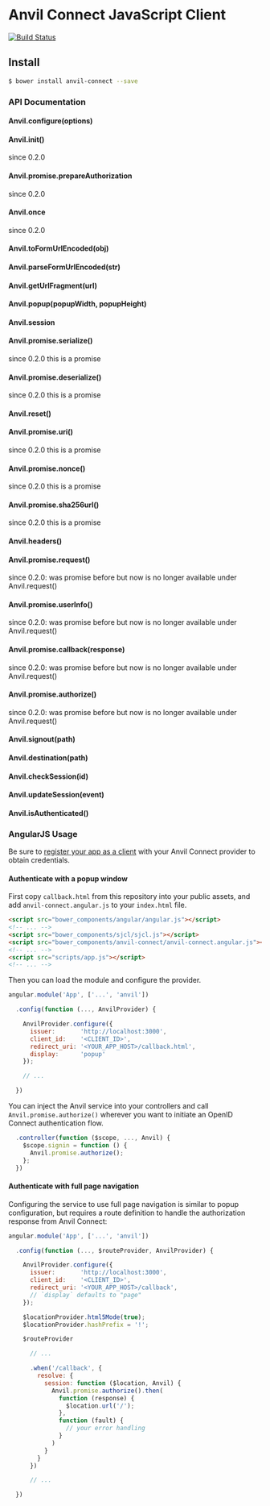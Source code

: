 # Anvil Connect JavaScript Client
[![Build Status](https://travis-ci.org/anvilresearch/connect-js.svg?branch=master)](https://travis-ci.org/anvilresearch/connect-js)

## Install

```bash
$ bower install anvil-connect --save
```

### API Documentation

#### Anvil.configure(options)
<!--
lorem ipsum dolor amit

**Arguments**

- `prop` – description
- `prop` – description
- `prop` – description

**Examples**

```javascript
// ...
```
-->

#### Anvil.init()
since 0.2.0
#### Anvil.promise.prepareAuthorization
since 0.2.0
#### Anvil.once
since 0.2.0

#### Anvil.toFormUrlEncoded(obj)
#### Anvil.parseFormUrlEncoded(str)
#### Anvil.getUrlFragment(url)
#### Anvil.popup(popupWidth, popupHeight)
#### Anvil.session
#### Anvil.promise.serialize()
since 0.2.0 this is a promise
#### Anvil.promise.deserialize()
since 0.2.0 this is a promise
#### Anvil.reset()
#### Anvil.promise.uri()
since 0.2.0 this is a promise
#### Anvil.promise.nonce()
since 0.2.0 this is a promise
#### Anvil.promise.sha256url()
since 0.2.0 this is a promise
#### Anvil.headers()
#### Anvil.promise.request()
since 0.2.0: was promise before but now is no longer available under Anvil.request()
#### Anvil.promise.userInfo()
since 0.2.0: was promise before but now is no longer available under Anvil.request()
#### Anvil.promise.callback(response)
since 0.2.0: was promise before but now is no longer available under Anvil.request()
#### Anvil.promise.authorize()
since 0.2.0: was promise before but now is no longer available under Anvil.request()
#### Anvil.signout(path)
#### Anvil.destination(path)
#### Anvil.checkSession(id)
#### Anvil.updateSession(event)
#### Anvil.isAuthenticated()


### AngularJS Usage

Be sure to [register your app as a client](https://github.com/anvilresearch/connect-docs/blob/master/clients.md#registration) with your Anvil Connect provider to obtain credentials.



#### Authenticate with a popup window

First copy `callback.html` from this repository into your public assets, and add `anvil-connect.angular.js` to your `index.html` file.

```html
<script src="bower_components/angular/angular.js"></script>
<!-- ... -->
<script src="bower_components/sjcl/sjcl.js"></script>
<script src="bower_components/anvil-connect/anvil-connect.angular.js"></script>
<!-- ... -->
<script src="scripts/app.js"></script>
<!-- ... -->
```


Then you can load the module and configure the provider.

```javascript
angular.module('App', ['...', 'anvil'])

  .config(function (..., AnvilProvider) {

    AnvilProvider.configure({
      issuer:       'http://localhost:3000',
      client_id:    '<CLIENT_ID>',
      redirect_uri: '<YOUR_APP_HOST>/callback.html',
      display:      'popup'
    });

    // ...

  })
```

You can inject the Anvil service into your controllers and call `Anvil.promise.authorize()` wherever you want to initiate an OpenID Connect authentication flow.

```javascript
  .controller(function ($scope, ..., Anvil) {
    $scope.signin = function () {
      Anvil.promise.authorize();
    };
  })
```


#### Authenticate with full page navigation

Configuring the service to use full page navigation is similar to popup configuration, but requires a route definition to handle the authorization response from Anvil Connect:

```javascript
angular.module('App', ['...', 'anvil'])

  .config(function (..., $routeProvider, AnvilProvider) {

    AnvilProvider.configure({
      issuer:       'http://localhost:3000',
      client_id:    '<CLIENT_ID>',
      redirect_uri: '<YOUR_APP_HOST>/callback',
      // `display` defaults to "page"
    });

    $locationProvider.html5Mode(true);
    $locationProvider.hashPrefix = '!';

    $routeProvider

      // ...

      .when('/callback', {
        resolve: {
          session: function ($location, Anvil) {
            Anvil.promise.authorize().then(
              function (response) {
                $location.url('/');
              },
              function (fault) {
                // your error handling
              }
            )
          }
        }
      })

      // ...

  })
```
